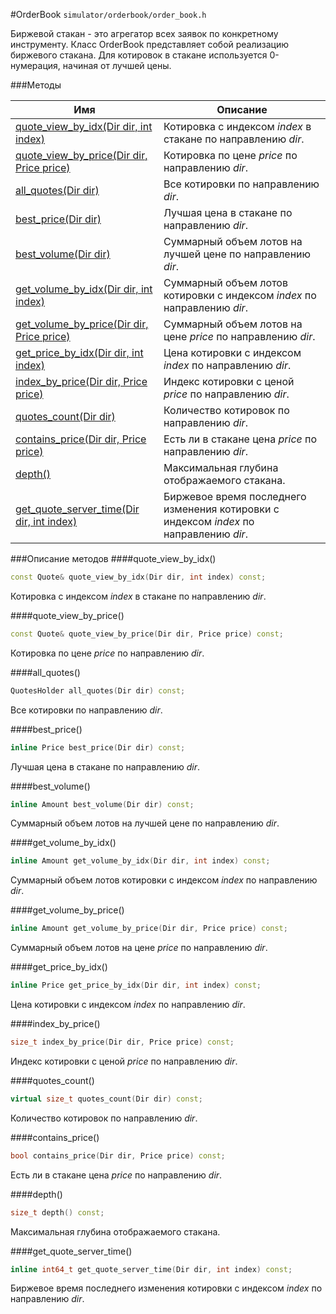 #OrderBook
`simulator/orderbook/order_book.h`

Биржевой стакан - это агрегатор всех заявок по конкретному инструменту.
Класс OrderBook представляет собой реализацию биржевого стакана.
Для котировок в стакане используется 0-нумерация, начиная от лучшей цены.

###Методы

|Имя| Описание|
|------------------|--------------------|
|[quote_view_by_idx(Dir dir, int index)](#quote_view_by_idx)|Котировка с индексом *index* в стакане по направлению *dir*.|
|[quote_view_by_price(Dir dir, Price price)](#quote_view_by_price)|Котировка по цене *price* по направлению *dir*.|
|[all_quotes(Dir dir)](#all_quotes)|Все котировки по направлению *dir*.|
|[best_price(Dir dir)](#best_price)|Лучшая цена в стакане по направлению *dir*.|
|[best_volume(Dir dir)](#best_volume)|Суммарный объем лотов на лучшей цене по направлению *dir*.|
|[get_volume_by_idx(Dir dir, int index)](#get_volume_by_idx)|Суммарный объем лотов котировки с индексом *index* по направлению *dir*.|
|[get_volume_by_price(Dir dir, Price price)](#get_volume_by_price)|Суммарный объем лотов на цене *price* по направлению *dir*.|
|[get_price_by_idx(Dir dir, int index)](#get_price_by_idx)|Цена котировки с индексом *index* по направлению *dir*.|
|[index_by_price(Dir dir, Price price)](#index_by_price)|Индекс котировки с ценой *price* по направлению *dir*.|
|[quotes_count(Dir dir)](#quotes_count)|Количество котировок по направлению *dir*.|
|[contains_price(Dir dir, Price price)](#contains_price)|Есть ли в стакане цена *price* по направлению *dir*.|
|[depth()](#depth)|Максимальная глубина отображаемого стакана.|
|[get_quote_server_time(Dir dir, int index)](#get_quote_server_time)|Биржевое время последнего изменения котировки с индексом *index* по направлению *dir*.|

###Описание методов
<a name="quote_view_by_idx"></a>
####quote_view_by_idx()
```c++
const Quote& quote_view_by_idx(Dir dir, int index) const;
```
Котировка с индексом *index* в стакане по направлению *dir*.

<a name="quote_view_by_price"></a>
####quote_view_by_price()
```c++
const Quote& quote_view_by_price(Dir dir, Price price) const;
```
Котировка по цене *price* по направлению *dir*.

<a name="all_quotes"></a>
####all_quotes()
```c++
QuotesHolder all_quotes(Dir dir) const;
```
Все котировки по направлению *dir*.

<a name="best_price"></a>
####best_price()
```c++
inline Price best_price(Dir dir) const;
```
Лучшая цена в стакане по направлению *dir*.

<a name="best_volume"></a>
####best_volume()
```c++
inline Amount best_volume(Dir dir) const;
```
Суммарный объем лотов на лучшей цене по направлению *dir*.

<a name="get_volume_by_idx"></a>
####get_volume_by_idx()
```c++
inline Amount get_volume_by_idx(Dir dir, int index) const;
```
Суммарный объем лотов котировки с индексом *index* по направлению *dir*.

<a name="get_volume_by_price"></a>
####get_volume_by_price()
```c++
inline Amount get_volume_by_price(Dir dir, Price price) const;
```
Суммарный объем лотов на цене *price* по направлению *dir*.

<a name="get_price_by_idx"></a>
####get_price_by_idx()
```c++
inline Price get_price_by_idx(Dir dir, int index) const;
```
Цена котировки с индексом *index* по направлению *dir*.

<a name="index_by_price"></a>
####index_by_price()
```c++
size_t index_by_price(Dir dir, Price price) const;
```
Индекс котировки с ценой *price* по направлению *dir*.

<a name="quotes_count"></a>
####quotes_count()
```c++
virtual size_t quotes_count(Dir dir) const;
```
Количество котировок по направлению *dir*.

<a name="contains_price"></a>
####contains_price()
```c++
bool contains_price(Dir dir, Price price) const;
```
Есть ли в стакане цена *price* по направлению *dir*.

<a name="depth"></a>
####depth()
```c++
size_t depth() const;
```
Максимальная глубина отображаемого стакана.

<a name="get_quote_server_time"></a>
####get_quote_server_time()
```c++
inline int64_t get_quote_server_time(Dir dir, int index) const;
```
Биржевое время последнего изменения котировки с индексом *index* по направлению *dir*.


